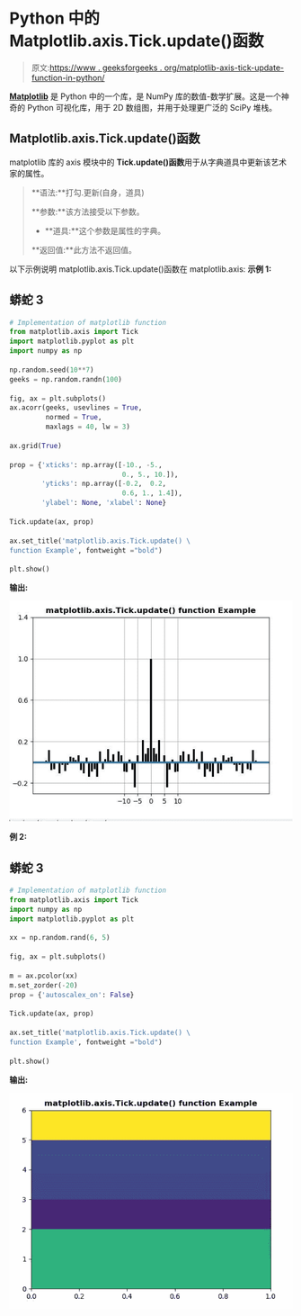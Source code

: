 # Python 中的 Matplotlib.axis.Tick.update()函数

> 原文:[https://www . geeksforgeeks . org/matplotlib-axis-tick-update-function-in-python/](https://www.geeksforgeeks.org/matplotlib-axis-tick-update-function-in-python/)

[**Matplotlib**](https://www.geeksforgeeks.org/python-introduction-matplotlib/) 是 Python 中的一个库，是 NumPy 库的数值-数学扩展。这是一个神奇的 Python 可视化库，用于 2D 数组图，并用于处理更广泛的 SciPy 堆栈。

## Matplotlib.axis.Tick.update()函数

matplotlib 库的 axis 模块中的 **Tick.update()函数**用于从字典道具中更新该艺术家的属性。

> **语法:**打勾.更新(自身，道具)
> 
> **参数:**该方法接受以下参数。
> 
> *   **道具:**这个参数是属性的字典。
> 
> **返回值:**此方法不返回值。

以下示例说明 matplotlib.axis.Tick.update()函数在 matplotlib.axis:
**示例 1:**

## 蟒蛇 3

```py
# Implementation of matplotlib function
from matplotlib.axis import Tick
import matplotlib.pyplot as plt  
import numpy as np  

np.random.seed(10**7)  
geeks = np.random.randn(100)  

fig, ax = plt.subplots()  
ax.acorr(geeks, usevlines = True,  
         normed = True,  
         maxlags = 40, lw = 3)  

ax.grid(True)  

prop = {'xticks': np.array([-10., -5., 
                            0., 5., 10.]),  
        'yticks': np.array([-0.2,  0.2,  
                            0.6, 1., 1.4]),  
        'ylabel': None, 'xlabel': None}  

Tick.update(ax, prop)

ax.set_title('matplotlib.axis.Tick.update() \
function Example', fontweight ="bold")  

plt.show() 
```

**输出:**

![](img/9f493dc6d2ccdeeeb2e405c231ee167e.png)

**例 2:**

## 蟒蛇 3

```py
# Implementation of matplotlib function
from matplotlib.axis import Tick
import numpy as np   
import matplotlib.pyplot as plt   

xx = np.random.rand(6, 5)   

fig, ax = plt.subplots()   

m = ax.pcolor(xx)   
m.set_zorder(-20)  
prop = {'autoscalex_on': False}  

Tick.update(ax, prop)

ax.set_title('matplotlib.axis.Tick.update() \
function Example', fontweight ="bold")  

plt.show() 
```

**输出:**

![](img/4fba89740a07f97b73dcc1d96aa68763.png)